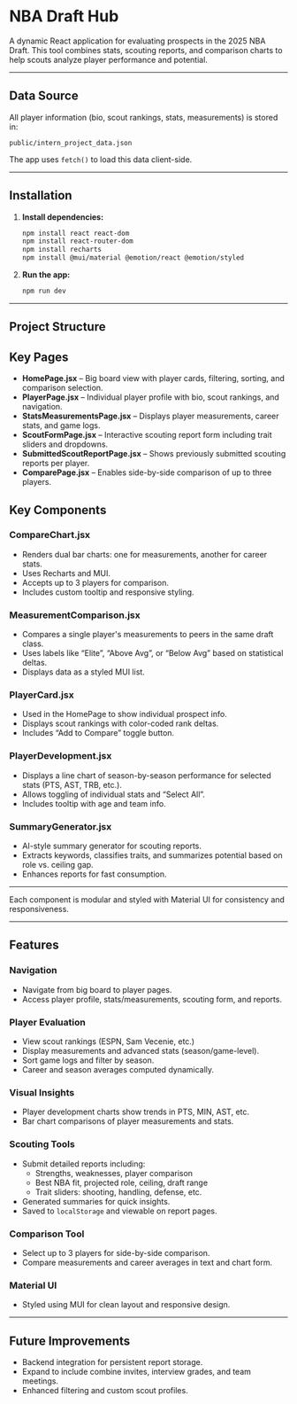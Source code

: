# NBA Draft Hub

A dynamic React application for evaluating prospects in the 2025 NBA Draft. This tool combines stats, scouting reports, and comparison charts to help scouts analyze player performance and potential.

---

## Data Source

All player information (bio, scout rankings, stats, measurements) is stored in:
```
public/intern_project_data.json
```

The app uses `fetch()` to load this data client-side.

---

## Installation

1. **Install dependencies:**
    ```bash
    npm install react react-dom
    npm install react-router-dom
    npm install recharts
    npm install @mui/material @emotion/react @emotion/styled
    ```

2. **Run the app:**
    ```bash
    npm run dev
    ```
   
---

## Project Structure

## Key Pages
- **HomePage.jsx** – Big board view with player cards, filtering, sorting, and comparison selection.
- **PlayerPage.jsx** – Individual player profile with bio, scout rankings, and navigation.
- **StatsMeasurementsPage.jsx** – Displays player measurements, career stats, and game logs.
- **ScoutFormPage.jsx** – Interactive scouting report form including trait sliders and dropdowns.
- **SubmittedScoutReportPage.jsx** – Shows previously submitted scouting reports per player.
- **ComparePage.jsx** – Enables side-by-side comparison of up to three players.

## Key Components

### CompareChart.jsx
- Renders dual bar charts: one for measurements, another for career stats.
- Uses Recharts and MUI.
- Accepts up to 3 players for comparison.
- Includes custom tooltip and responsive styling.

### MeasurementComparison.jsx
- Compares a single player's measurements to peers in the same draft class.
- Uses labels like “Elite”, “Above Avg”, or “Below Avg” based on statistical deltas.
- Displays data as a styled MUI list.

### PlayerCard.jsx
- Used in the HomePage to show individual prospect info.
- Displays scout rankings with color-coded rank deltas.
- Includes “Add to Compare” toggle button.

### PlayerDevelopment.jsx
- Displays a line chart of season-by-season performance for selected stats (PTS, AST, TRB, etc.).
- Allows toggling of individual stats and “Select All”.
- Includes tooltip with age and team info.

### SummaryGenerator.jsx
- AI-style summary generator for scouting reports.
- Extracts keywords, classifies traits, and summarizes potential based on role vs. ceiling gap.
- Enhances reports for fast consumption.

---

Each component is modular and styled with Material UI for consistency and responsiveness.

---

## Features

### Navigation
- Navigate from big board to player pages.
- Access player profile, stats/measurements, scouting form, and reports.

### Player Evaluation
- View scout rankings (ESPN, Sam Vecenie, etc.)
- Display measurements and advanced stats (season/game-level).
- Sort game logs and filter by season.
- Career and season averages computed dynamically.

### Visual Insights
- Player development charts show trends in PTS, MIN, AST, etc.
- Bar chart comparisons of player measurements and stats.

### Scouting Tools
- Submit detailed reports including:
  - Strengths, weaknesses, player comparison
  - Best NBA fit, projected role, ceiling, draft range
  - Trait sliders: shooting, handling, defense, etc.
- Generated summaries for quick insights.
- Saved to `localStorage` and viewable on report pages.

### Comparison Tool
- Select up to 3 players for side-by-side comparison.
- Compare measurements and career averages in text and chart form.

### Material UI
- Styled using MUI for clean layout and responsive design.

---

## Future Improvements
- Backend integration for persistent report storage.
- Expand to include combine invites, interview grades, and team meetings.
- Enhanced filtering and custom scout profiles.

